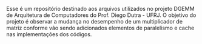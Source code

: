 Esse é um repositório destinado aos arquivos utilizados no projeto DGEMM de Arquitetura de Computadores do Prof. Diego Dutra - UFRJ. O objetivo do projeto é observar a mudança no desempenho de um multiplicador de matriz conforme vão sendo adicionados elementos de paralelismo e cache nas implementações dos códigos.
